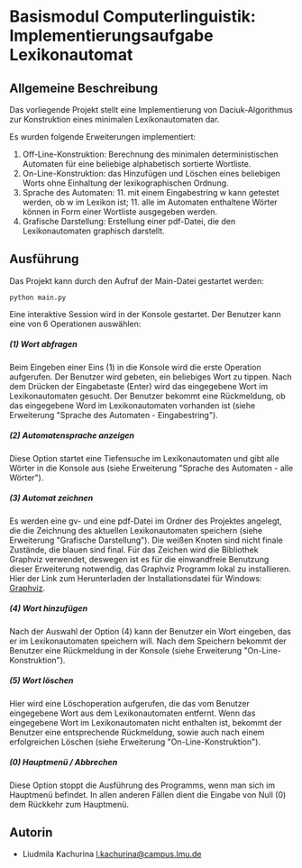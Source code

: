 # Basismodul Computerlinguistik: Implementierungsaufgabe Lexikonautomat

## Allgemeine Beschreibung

Das vorliegende Projekt stellt eine Implementierung von Daciuk-Algorithmus zur Konstruktion eines minimalen 
Lexikonautomaten dar.

Es wurden folgende Erweiterungen implementiert:
1. Off-Line-Konstruktion: Berechnung des minimalen deterministischen Automaten für eine beliebige alphabetisch sortierte Wortliste.
1. On-Line-Konstruktion: das Hinzufügen und Löschen eines beliebigen Worts ohne Einhaltung der lexikographischen Ordnung.
1. Sprache des Automaten: 
    11. mit einem Eingabestring w kann getestet werden, ob w im Lexikon ist;
    11. alle im Automaten enthaltene Wörter können in Form einer Wortliste ausgegeben werden.
1. Grafische Darstellung: Erstellung einer pdf-Datei, die den Lexikonautomaten graphisch darstellt.

## Ausführung

Das Projekt kann durch den Aufruf der Main-Datei gestartet werden:
````
python main.py
````

Eine interaktive Session wird in der Konsole gestartet. Der Benutzer kann eine von 6 Operationen auswählen:

##### (1) Wort abfragen

Beim Eingeben einer Eins (1) in die Konsole wird die erste Operation aufgerufen. Der Benutzer wird gebeten,
ein beliebiges Wort zu tippen. Nach dem Drücken der Eingabetaste (Enter) wird das eingegebene Wort im 
Lexikonautomaten gesucht. Der Benutzer bekommt eine Rückmeldung, ob das eingegebene Word im Lexikonautomaten 
vorhanden ist (siehe Erweiterung "Sprache des Automaten - Eingabestring").

##### (2) Automatensprache anzeigen

Diese Option startet eine Tiefensuche im Lexikonautomaten und gibt alle Wörter in die Konsole aus
(siehe Erweiterung "Sprache des Automaten - alle Wörter").

##### (3) Automat zeichnen

Es werden eine gv- und eine pdf-Datei im Ordner des Projektes angelegt, die die Zeichnung des aktuellen
Lexikonautomaten speichern (siehe Erweiterung "Grafische Darstellung"). Die weißen Knoten sind nicht finale Zustände, 
die blauen sind final.
Für das Zeichen wird die Bibliothek Graphviz verwendet, deswegen ist es für die einwandfreie Benutzung dieser 
Erweiterung notwendig, das Graphviz Programm lokal zu installieren. Hier der Link zum Herunterladen der 
Installationsdatei für Windows: [Graphviz](http://ssw.jku.at/Teaching/Lectures/PI2/2018/Graphviz.html).

##### (4) Wort hinzufügen

Nach der Auswahl der Option (4) kann der Benutzer ein Wort eingeben, das er im Lexikonautomaten speichern will. 
Nach dem Speichern bekommt der Benutzer eine Rückmeldung in der Konsole (siehe Erweiterung "On-Line-Konstruktion").

##### (5) Wort löschen

Hier wird eine Löschoperation aufgerufen, die das vom Benutzer eingegebene Wort aus dem Lexikonautomaten entfernt. 
Wenn das eingegebene Wort im Lexikonautomaten nicht enthalten ist, bekommt der Benutzer eine
entsprechende Rückmeldung, sowie auch nach einem erfolgreichen Löschen (siehe Erweiterung "On-Line-Konstruktion").

##### (0) Hauptmenü / Abbrechen

Diese Option stoppt die Ausführung des Programms, wenn man sich im Hauptmenü befindet. In allen anderen 
Fällen dient die Eingabe von Null (0) dem Rückkehr zum Hauptmenü.

## Autorin

* Liudmila Kachurina
l.kachurina@campus.lmu.de